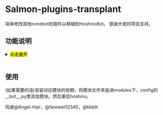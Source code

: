 # Salmon-plugins-transplant

简单修改其他nonebot的插件以移植到HoshinoBot。
感谢大佬的项目支持。

## 功能说明

<details>
<summary><mark> 点击展开</mark></summary>

### Arcaea查询

关于音游Arcaea的相关查询。发送arc帮助可以查看相关指令。需要安装依赖demjson，且将txt文件放到hoshino运行目录

### 老婆生成器

整活插件。发送老婆帮助可以查看相关指令。

（不是很阳间的功能，默认关闭需要启用服务，使用前请三思）。

启用模块前请修改hoshino的chat.py里“老婆”的指令回复以解除冲突（当然改这玩意的__init__.py也可以）

### 搜图

整合了 SauceNAO 和 ascii2d 的识图插件。可以自行修改超时时间、返回数量等。需要填入SauceNAO的APIkey。安装依赖kth_timeoutdecorator

### steam促销查询/免费游戏领取

steam或其他平台游戏促销/喜加一的查询插件。需要安装依赖nest_asyncio

### 日语词典

日语词典查询插件。需要安装依赖kth_timeoutdecorator

### 知乎日报

知乎热搜查询插件。

### 天气查询

查询城市的一周天气预报。需要安装依赖jieba

### 迫害龙王

一个迫害龙王插件。需要在res包的img下新建文件夹longwang，把收集到的表情包丢进去，并将第一张重命名为dragon1.jpg，第X张就是dragonX.jpg。 然后打开代码第30行，图片改为相应张数。

</details>
<br>

## 使用

(如果需要的话)安装对应模块的依赖，将模块文件夹放进modules下，config的__bot__.py里添加模块。然后重启hoshino。

鸣谢@Angel-Hair，@farewell12345，@kkbllt
